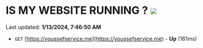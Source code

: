 # IS MY WEBSITE RUNNING ? [![](https://img.shields.io/static/v1?label=Sponsor&message=%E2%9D%A4&logo=GitHub&color=%23fe8e86)](https://github.com/sponsors/<username>)

Last updated: **1/13/2024, 7:46:50 AM**

- `GET` [https://youssefservice.me](https://youssefservice.me) - **Up** (161ms)
